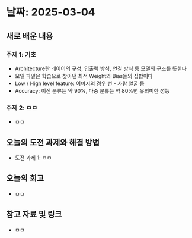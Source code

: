 # 날짜: 2025-03-04

## 새로 배운 내용
### 주제 1: 기초
- Architecture란 레이어의 구성, 입출력 방식, 연결 방식 등 모델의 구조를 뜻한다
- 모델 파일은 학습으로 찾아낸 최적 Weight와 Bias들의 집합이다
- Low / High level feature: 이미지의 경우 선 - 사람 얼굴 등
- Accuracy: 이진 분류는 약 90%, 다중 분류는 약 80%면 유의미한 성능

### 주제 2: ㅁㅁ
- ㅁㅁ

## 오늘의 도전 과제와 해결 방법
- 도전 과제 1: ㅁㅁ

## 오늘의 회고
- ㅁㅁ

## 참고 자료 및 링크
- ㅁㅁ
